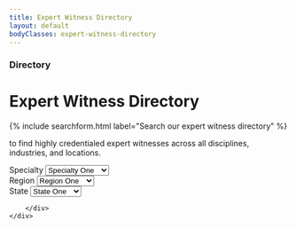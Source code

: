 ```yaml
---
title: Expert Witness Directory
layout: default
bodyClasses: expert-witness-directory
---
```


<div class="page-header centered">
    <div class="site-wrapper">
        <div class="header-text">
            <h3 class="subtitle">Directory</h3>
            <h1 class="title">Expert Witness Directory</h1>
            {% include searchform.html label="Search our expert witness directory" %}
            <p>to find highly credentialed expert witnesses across all disciplines, industries, and locations.</p>
        </div>
    </div>
</div>

<div class="section">
    <div class="site-wrapper">
        <form action="#" id="filters" class="filters -outlined grid spaced">
            <div class="filter col-md-1-2 col-lg-1-3">                
                <div class="select-wrap">
                    <label for="specialty">Specialty</label>
                    <select name="specialty" id="specialty">
                        <option value="specialtyOne">Specialty One</option>
                        <option value="specialtyTwo">Specialty Two</option>
                        <option value="specialtyThree">Specialty Three</option>
                    </select>
                </div>
            </div>
            <div class="filter col-md-1-2 col-lg-1-3">                
                <div class="select-wrap">
                    <label for="region">Region</label>
                    <select name="region" id="region">
                        <option value="regionOne">Region One</option>
                        <option value="regionTwo">Region Two</option>
                        <option value="regionThree">Region Three</option>
                    </select>
                </div>
            </div>
            <div class="filter col-md-1-2 col-lg-1-3">                
                <div class="select-wrap">
                    <label for="state">State</label>
                    <select name="state" id="state">
                        <option value="stateOne">State One</option>
                        <option value="stateTwo">State Two</option>
                        <option value="stateThree">State Three</option>
                    </select>
                </div>
            </div>
        </form>
    </div>
</div>

<div class="section padded">
    <div class="site-wrapper">
        <div class="card-grid">

        </div>
    </div>
</div>
